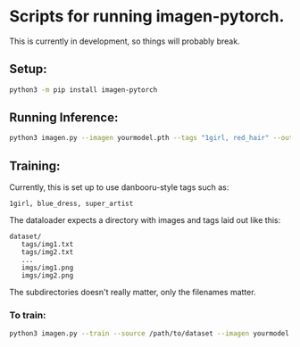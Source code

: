 # Scripts for running imagen-pytorch.

This is currently in development, so things will probably break.

## Setup:
```bash
python3 -m pip install imagen-pytorch
```

## Running Inference:

```bash
python3 imagen.py --imagen yourmodel.pth --tags "1girl, red_hair" --output red_hair.png
```

## Training:

Currently, this is set up to use danbooru-style tags such as:

```
1girl, blue_dress, super_artist
```

The dataloader expects a directory with images and tags laid out like this:

```
dataset/
   tags/img1.txt
   tags/img2.txt
   ...
   imgs/img1.png
   imgs/img2.png
```

The subdirectories doesn't really matter, only the filenames matter.

### To train:

```bash
python3 imagen.py --train --source /path/to/dataset --imagen yourmodel.pth
```


